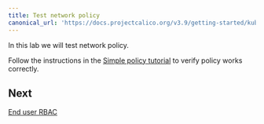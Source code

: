 ```yaml
---
title: Test network policy
canonical_url: 'https://docs.projectcalico.org/v3.9/getting-started/kubernetes/hardway/test-network-policy'
---
```


In this lab we will test network policy.

Follow the instructions in the [Simple policy tutorial](/{{page.version}}/security/tutorials/kubernetes-policy-basic) to verify policy works correctly.

## Next

[End user RBAC](./end-user-rbac)
